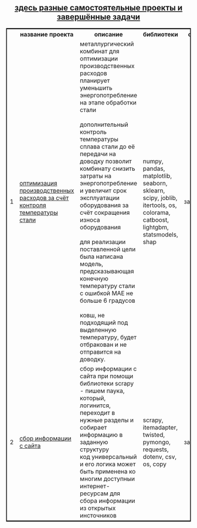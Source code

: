 <center>
  <h2>
    <a href="#">
      здесь разные самостоятельные проекты и завершённые задачи 
    </a>
  </h1>
</center>

<table style="border: 2px double;">
  <tr>
    <th></th>
    <th>название проекта</th>
    <th>описание</th>
    <th>библиотеки</th>
    <th>статус</th>
  </tr>
  <tr>
    <td>
      1
    </td>
    <td>
      <a href="https://github.com/myshasolin/pet_projects/tree/main/optimization_of_production_costs">
        оптимизация производственных расходов за счёт контроля температуры стали
      </a>
    </td>
    <td>
      металлургический комбинат для оптимизации производственных расходов планирует уменьшить энергопотребление на этапе обработки стали<br><br>дополнительный контроль температуры сплава стали до её передачи на доводку позволит комбинату снизить затраты на энергопотребление и увеличит срок эксплуатации оборудования за счёт сокращения износа оборудования<br><br>для реализации поставленной цели была написана модель, предсказывающая конечную температуру стали с ошибкой MAE не больше 6 градусов<br><br>ковш, не подходящий под выделенную температуру, будет отбракован и не отправится на доводку.
    </td>
    <td>
      numpy, pandas, matplotlib, seaborn, sklearn, scipy, joblib, itertools, os, colorama, catboost, lightgbm, statsmodels, shap
    </td>
    <td>
      завершён
    </td>
  </tr>
  <tr>
    <td>
      2
    </td>
    <td>
      <a href="#">
      сбор информации с сайта
      </a>
    </td>
    <td>
      сбор информации с сайта при помощи библиотеки scrapy - пишем паука, который, логинится, переходит в нужные разделы и собирает информацию в заданную структуру<br>код универсальный и его логика может быть применена ко многим доступныи интернет-ресурсам для сбора информации из открытых инсточников 
    </td>
    <td>
      scrapy, itemadapter, twisted, pymongo,  requests, dotenv, csv, os, copy
    </td>
    <td>
      завершён
    </td>
  </tr>
</table>
